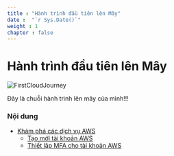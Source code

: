 ```yaml
---
title : "Hành trình đầu tiên lên Mây"
date :  "`r Sys.Date()`" 
weight : 1 
chapter : false
---
```

# Hành trình đầu tiên lên Mây

![FirstCloudJourney](/images/Cloud-Journey-1.png)

Đây là chuỗi hành trình lên mây của mình!!!

### Nội dung
  - [Khám phá các dịch vụ AWS](1-ExploreAWSService)
    - [Tạo mới tài khoản AWS](1-ExploreAWSService/1.1-CreateNewAWSAccount/)
    - [Thiết lập MFA cho tài khoản AWS](1-ExploreAWSService/1.2-MFAforAWSAccount/)

